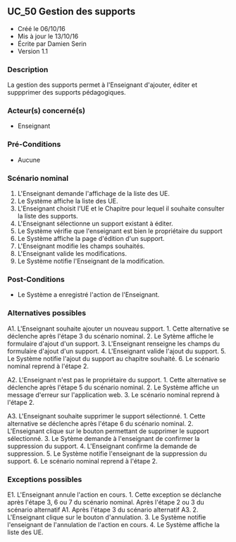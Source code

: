 ## UC_50 Gestion des supports

* Créé le 06/10/16
* Mis à jour le 13/10/16
* Écrite par Damien Serin
* Version 1.1

### Description

La gestion des supports permet à l'Enseignant d'ajouter, éditer et suppprimer des supports pédagogiques.

### Acteur(s) concerné(s)

* Enseignant

### Pré-Conditions

* Aucune

### Scénario nominal

1. L'Enseignant demande l'affichage de la liste des UE.
2. Le Système affiche la liste des UE.
3. L'Enseignant choisit l'UE et le Chapitre pour lequel il souhaite consulter la liste des supports.
4. L'Enseignant sélectionne un support existant à éditer.
5. Le Système vérifie que l'enseignant est bien le propriétaire du support
6. Le Système affiche la page d'édition d'un support.
7. L'Enseignant modifie les champs souhaités.
8. L'Enseignant valide les modifications.
9. Le Système notifie l'Enseignant de la modification.

### Post-Conditions

* Le Système a enregistré l'action de l'Enseignant.

### Alternatives possibles

A1. L'Enseignant souhaite ajouter un nouveau support.
    1. Cette alternative se déclenche après l'étape 3 du scénario nominal.
    2. Le Sytème affiche le formulaire d'ajout d'un support. 
    3. L'Enseignant renseigne les champs du formulaire d'ajout d'un support.
    4. L'Enseignant valide l'ajout du support.
    5. Le Système notifie l'ajout du support au chapitre souhaité.
    6. Le scénario nominal reprend à l'étape 2.

A2. L'Enseignant n'est pas le propriétaire du support.
    1. Cette alternative se déclenche après l'étape 5 du scénario nominal.
    2. Le Système affiche un message d'erreur sur l'application web.
    3. Le scénario nominal reprend à l'étape 2.

A3. L'Enseignant souhaite supprimer le support sélectionné.
    1. Cette alternative se déclenche après l'étape 6 du scénario nominal.
    2. L'Enseignant clique sur le bouton permettant de supprimer le support sélectionné.
    3. Le Sytème demande à l'enseignant de confirmer la suppression du support. 
    4. L'Enseignant confirme la demande de suppression.
    5. Le Système notifie l'enseignant de la suppression du support.
    6. Le scénario nominal reprend à l'étape 2.

### Exceptions possibles

E1. L'Enseignant annule l'action en cours.
    1. Cette exception se déclanche après l'étape 3, 6 ou 7 du scénario nominal. Après l'étape 2 ou 3 du scénario alternatif A1. Après l'étape 3 du scénario alternatif A3.
    2. L'Enseignant clique sur le bouton d'annulation.
    3. Le Système notifie l'enseignant de l'annulation de l'action en cours.
    4. Le Système affiche la liste des UE.
